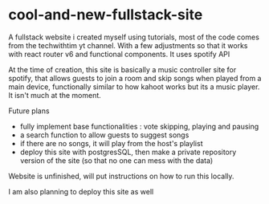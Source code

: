 # cool-and-new-fullstack-site
 A fullstack website i created myself using tutorials, most of the code comes from the techwithtim yt channel. With a few adjustments so that it works with react router v6 and functional components.
 It uses spotify API

 At the time of creation, this site is basically a music controller site for spotify, that allows guests to join a room and skip songs when played from a main device, functionally similar to how kahoot works but its a music player. It isn't much at the moment.

Future plans
- fully implement base functionalities : vote skipping, playing and pausing
- a search function to allow guests to suggest songs
- if there are no songs, it will play from the host's playlist
- deploy this site with postgresSQL, then make a private repository version of the site (so that no one can mess with the data)

 Website is unfinished, will put instructions on how to run this locally.

I am also planning to deploy this site as well
